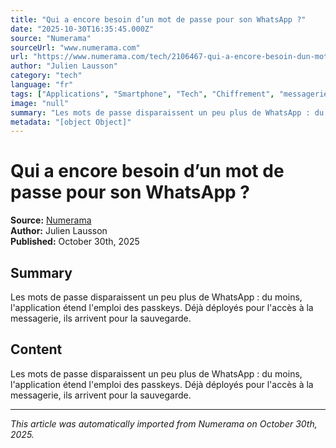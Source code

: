 ```yaml
---
title: "Qui a encore besoin d’un mot de passe pour son WhatsApp ?"
date: "2025-10-30T16:35:45.000Z"
source: "Numerama"
sourceUrl: "www.numerama.com"
url: "https://www.numerama.com/tech/2106467-qui-a-encore-besoin-dun-mot-de-passe-pour-son-whatsapp.html"
author: "Julien Lausson"
category: "tech"
language: "fr"
tags: ["Applications", "Smartphone", "Tech", "Chiffrement", "messagerie", "Passkeys", "WhatsApp", "tech", "français"]
image: "null"
summary: "Les mots de passe disparaissent un peu plus de WhatsApp : du moins, l'application étend l'emploi des passkeys. Déjà déployés pour l'accès à la messagerie, ils arrivent pour la sauvegarde."
metadata: "[object Object]"
---
```


# Qui a encore besoin d’un mot de passe pour son WhatsApp ?

**Source:** [Numerama](https://www.numerama.com/tech/2106467-qui-a-encore-besoin-dun-mot-de-passe-pour-son-whatsapp.html)  
**Author:** Julien Lausson  
**Published:** October 30th, 2025  

## Summary

Les mots de passe disparaissent un peu plus de WhatsApp : du moins, l'application étend l'emploi des passkeys. Déjà déployés pour l'accès à la messagerie, ils arrivent pour la sauvegarde.

## Content

Les mots de passe disparaissent un peu plus de WhatsApp : du moins, l'application étend l'emploi des passkeys. Déjà déployés pour l'accès à la messagerie, ils arrivent pour la sauvegarde.

---

*This article was automatically imported from Numerama on October 30th, 2025.*
